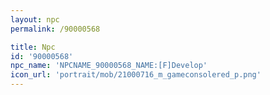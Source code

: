 ```yaml
---
layout: npc
permalink: /90000568

title: Npc
id: '90000568'
npc_name: 'NPCNAME_90000568_NAME:[F]Develop'
icon_url: 'portrait/mob/21000716_m_gameconsolered_p.png'
---
```

